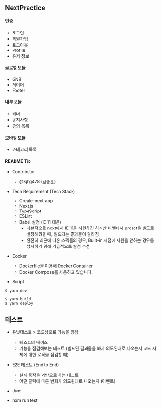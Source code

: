 ## NextPractice

#### 인증

- 로그인
- 회원가입
- 로그아웃
- Profile
- 유저 정보

#### 글로벌 모듈

- GNB
- 레이어
- Footer

#### 내부 모듈

- 배너
- 공지사항
- 강의 목록

#### 모바일 모듈

- 카테고리 목록

#### README Tip

- Contributor

  - @kjhg478 (김종훈)

- Tech Requirement (Tech Stack)

  - Create-next-app
  - Next.js
  - TypeScript
  - ESLint
  - Babel 설정 (IE 11 대응)
    - 기본적으로 next에서 IE 11을 지원하긴 하지만 바벨에서 preset을 별도로 설정해줬을 때, 빌드되는 결과물이 달라짐
    - 완전히 최근에 나온 스펙들의 경우, Built-in 시점에 지원을 안하는 경우를 방지하기 위해 가급적으로 설정 추천

- Docker

  - Dockerfile을 이용해 Docker Container
  - Docker Compose를 사용하고 있습니다.

- Script

```
$ yarn dev
```

```
$ yarn build
$ yarn deploy
```

## 테스트

- 유닛테스트 > 코드상으로 기능을 점검
  - 테스트의 베이스
  - 기능을 점검해보는 테스트 (빌드된 결과물을 봐서 의도된대로 나오는지 코드 자체에 대한 로직을 점검할 때)
- E2E 테스트 (End to End)

  - 실제 동작을 기반으로 하는 테스트
  - 어떤 클릭에 따른 변화가 의도된대로 나오는지 (이벤트)

- Jest
- npm run test
